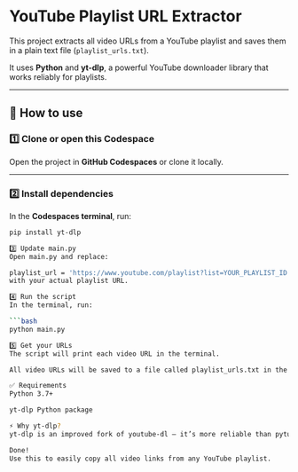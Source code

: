 # YouTube Playlist URL Extractor

This project extracts all video URLs from a YouTube playlist and saves them in a plain text file (`playlist_urls.txt`).

It uses **Python** and **yt-dlp**, a powerful YouTube downloader library that works reliably for playlists.

---

## 🚀 How to use

### 1️⃣ Clone or open this Codespace

Open the project in **GitHub Codespaces** or clone it locally.

---

### 2️⃣ Install dependencies

In the **Codespaces terminal**, run:
```bash
pip install yt-dlp

3️⃣ Update main.py
Open main.py and replace:

playlist_url = 'https://www.youtube.com/playlist?list=YOUR_PLAYLIST_ID'
with your actual playlist URL.

4️⃣ Run the script
In the terminal, run:

```bash
python main.py

5️⃣ Get your URLs
The script will print each video URL in the terminal.

All video URLs will be saved to a file called playlist_urls.txt in the project folder.

✅ Requirements
Python 3.7+

yt-dlp Python package

⚡ Why yt-dlp?
yt-dlp is an improved fork of youtube-dl — it’s more reliable than pytube for playlists.

Done!
Use this to easily copy all video links from any YouTube playlist.
